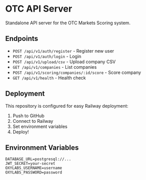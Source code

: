 # OTC API Server

Standalone API server for the OTC Markets Scoring system.

## Endpoints

- `POST /api/v1/auth/register` - Register new user
- `POST /api/v1/auth/login` - Login 
- `POST /api/v1/upload/csv` - Upload company CSV
- `GET /api/v1/companies` - List companies
- `POST /api/v1/scoring/companies/:id/score` - Score company
- `GET /api/v1/health` - Health check

## Deployment

This repository is configured for easy Railway deployment:

1. Push to GitHub
2. Connect to Railway
3. Set environment variables
4. Deploy!

## Environment Variables

```env
DATABASE_URL=postgresql://...
JWT_SECRET=your-secret
OXYLABS_USERNAME=username
OXYLABS_PASSWORD=password
```